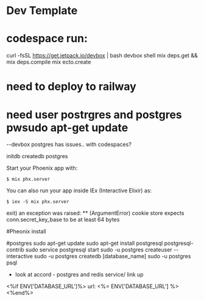 # Dev Template

# codespace run:
curl -fsSL https://get.jetpack.io/devbox | bash
devbox shell
mix deps.get && mix deps.compile
mix ecto.create

# need to deploy to railway
# need user postrgres and postgres pwsudo apt-get update

--devbox postgres has issues.. with codespaces?

initdb
createdb postgres

Start your Phoenix app with:

    $ mix phx.server

You can also run your app inside IEx (Interactive Elixir) as:

    $ iex -S mix phx.server


exit) an exception was raised:
** (ArgumentError) cookie store expects conn.secret_key_base to be at least 64 bytes


#Pheonix install

#postgres
sudo apt-get update
sudo apt-get install postgresql postgresql-contrib
sudo service postgresql start
sudo -u postgres createuser --interactive
sudo -u postgres createdb [database_name]
sudo -u postgres psql


* look at accord - postgres and redis service/ link up


<%if ENV['DATABASE_URL']%>
  url: <%= ENV['DATABASE_URL'] %>
  <%end%>